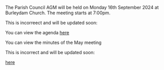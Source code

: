 <!--
.. title: Parish Council Meeting Monday 16th September 2024.
.. slug: 2024-09-01-meeting
.. date: 2024-09-01 02:49:30 UTC
.. tags: parishcouncil
.. category:
.. link:
.. description:
.. type: text
-->

The Parish Council AGM will be held on Monday 16th September 2024 at Burleydam Church. The meeting starts at 7:00pm.

This  is incorreect and will be updated soon:

You can view the agenda [here](https://drive.google.com/file/d/1Li7n3bT9sIPT-Ma7E4BwDQ3nt-caEzM2/view?usp=drive_link)

You can view the minutes of the May meeting

This  is incorrect and will be updated soon:

[here](https://drive.google.com/file/d/1ii3VL00JcCNGLfSLEWFUgCvjjCB6bG-Q/view?usp=drive_link)
